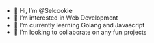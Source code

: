 - 👋 Hi, I’m @Selcookie
- 👀 I’m interested in Web Development
- 🌱 I’m currently learning Golang and Javascript
- 💞️ I’m looking to collaborate on any fun projects

<!---
Selcookie/Selcookie is a ✨ special ✨ repository because its `README.md` (this file) appears on your GitHub profile.
You can click the Preview link to take a look at your changes.
--->
